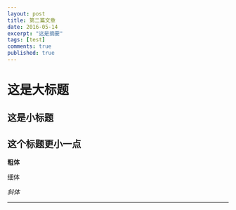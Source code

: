 ```yaml
---
layout: post
title: 第二篇文章
date: 2016-05-14
excerpt: "这是摘要"
tags: [test]
comments: true
published: true
---
```


# 这是大标题

## 这是小标题

## 这个标题更小一点

**粗体**

细体

*斜体*

***

